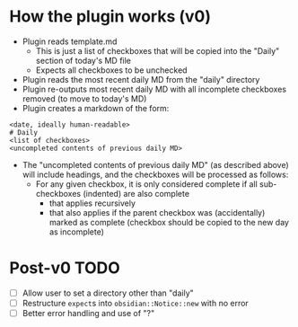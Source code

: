 # How the plugin works (v0)
- Plugin reads template.md
    - This is just a list of checkboxes that will be copied into the "Daily" section of today's MD file
    - Expects all checkboxes to be unchecked
- Plugin reads the most recent daily MD from the "daily" directory
- Plugin re-outputs most recent daily MD with all incomplete checkboxes removed (to move to today's MD)
- Plugin creates a markdown of the form:
```
<date, ideally human-readable>
# Daily
<list of checkboxes>
<uncompleted contents of previous daily MD>
```
- The "uncompleted contents of previous daily MD" (as described above) will include headings, and the checkboxes will be processed as follows:
    - For any given checkbox, it is only considered complete if all sub-checkboxes (indented) are also complete
        - that applies recursively
        - that also applies if the parent checkbox was (accidentally) marked as complete (checkbox should be copied to the new day as incomplete)

# Post-v0 TODO
- [ ] Allow user to set a directory other than "daily"
- [ ] Restructure `expect`s into `obsidian::Notice::new` with no error
- [ ] Better error handling and use of "?"